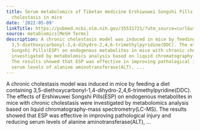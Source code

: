 ```yaml
---
title: Serum metabolomics of Tibetan medicine Ershiwuwei Songshi Pills against chronic
  cholestasis in mice
date: '2022-05-09'
linkTitle: https://pubmed.ncbi.nlm.nih.gov/35531721/?utm_source=curl&utm_medium=rss&utm_campaign=pubmed-2&utm_content=1Zkrxt7ktlCbHBXEV3v65xxSnkSWNsJ1A6Fq3gBniKhGfIUslK&fc=20210907212339&ff=20220510212350&v=2.17.6
source: metablomics[MeSH Terms]
description: A chronic cholestasis model was induced in mice by feeding a diet containing
  3,5-diethoxycarbonyl-1,4-dihydro-2,4,6-trimethylpyridine(DDC). The effects of Ershiwuwei
  Songshi Pills(ESP) on endogenous metabolites in mice with chronic cholestasis were
  investigated by metabolomics analysis based on liquid chromatography-mass spectrometry(LC-MS).
  The results showed that ESP was effective in improving pathological injury and reducing
  serum levels of alanine aminotransferase(ALT), ...
---
```

A chronic cholestasis model was induced in mice by feeding a diet containing 3,5-diethoxycarbonyl-1,4-dihydro-2,4,6-trimethylpyridine(DDC). The effects of Ershiwuwei Songshi Pills(ESP) on endogenous metabolites in mice with chronic cholestasis were investigated by metabolomics analysis based on liquid chromatography-mass spectrometry(LC-MS). The results showed that ESP was effective in improving pathological injury and reducing serum levels of alanine aminotransferase(ALT), ...